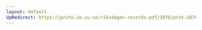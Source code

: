 ```yaml
---
layout: default
UpRedirect: https://pruto.im.uu.se/riksdagen-records-pdf/1876/prot-1876--fk--031/prot-1876--fk--031_029.pdf
---
```

